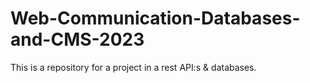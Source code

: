 # Web-Communication-Databases-and-CMS-2023
This is a repository for a project in a rest API:s &amp; databases.
